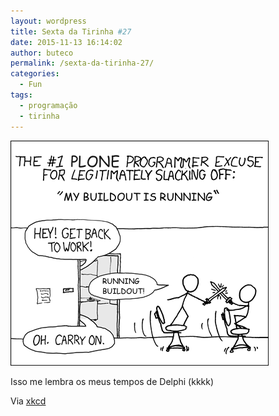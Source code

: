 ```yaml
---
layout: wordpress
title: Sexta da Tirinha #27
date: 2015-11-13 16:14:02
author: buteco
permalink: /sexta-da-tirinha-27/
categories:
  - Fun
tags:
  - programação
  - tirinha
---
```


<img class="aligncenter" src="/assets/wp-content/uploads/2015/11/running_buildout.png" alt="Compilando" />

Isso me lembra os meus tempos de Delphi (kkkk)

Via <a href="http://xkcd.com/" target="_blank">xkcd</a>